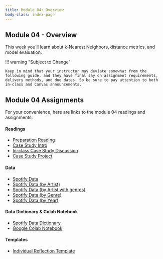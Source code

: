 ```yaml
---
title: Module 04: Overview
body-class: index-page
---
```


## Module 04 - Overview

This week you'll learn about k-Nearest Neighbors, distance metrics, and model evaluation.

!!! warning "Subject to Change"
	
	Keep in mind that your instructor may deviate somewhat from the following guide, and they have final say on assignment requirements, delivery methods, and due dates. So be sure to pay attention to both in-class and Canvas announcements.

## Module 04 Assignments

For your convenience, here are links to the module 04 readings and assignments:

#### Readings

* [Preparation Reading](./reading.html)
* [Case Study Intro](./intro.html)
* [In-class Case Study Discussion](./discussion.html)
* [Case Study Project](./project.html)

#### Data

* [Spotify Data](https://raw.githubusercontent.com/lfalin/cse450-course/master/data/spotify/data.csv)
* [Spotify Data (by Artist)](https://raw.githubusercontent.com/lfalin/cse450-course/master/data/spotify/data_by_artist.csv)
* [Spotify Data (by Artist with genres)](https://raw.githubusercontent.com/lfalin/cse450-course/master/data/spotify/data_by_artist_w_genres.csv)
* [Spotify Data (by Genre)](https://raw.githubusercontent.com/lfalin/cse450-course/master/data/spotify/data_by_genres.csv)
* [Spotify Data (by Year)](https://raw.githubusercontent.com/lfalin/cse450-course/master/data/spotify/data_by_year.csv)

#### Data Dictionary & Colab Notebook

* [Spotify Data Dictionary](./spotify-dictionary.txt)
* [Google Colab Notebook](https://colab.research.google.com/github/lfalin/cse450-course/blob/master/notebooks/Module_04.ipynb)

#### Templates

* [Individual Reflection Template]({{URLROOT}}/course/reflection.docx)